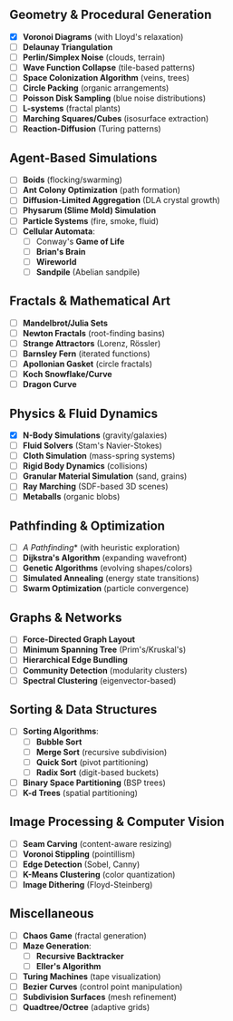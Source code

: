 ## Geometry & Procedural Generation
- [x] **Voronoi Diagrams** (with Lloyd's relaxation)  
- [ ] **Delaunay Triangulation**  
- [ ] **Perlin/Simplex Noise** (clouds, terrain)  
- [ ] **Wave Function Collapse** (tile-based patterns)  
- [ ] **Space Colonization Algorithm** (veins, trees)  
- [ ] **Circle Packing** (organic arrangements)  
- [ ] **Poisson Disk Sampling** (blue noise distributions)  
- [ ] **L-systems** (fractal plants)  
- [ ] **Marching Squares/Cubes** (isosurface extraction)  
- [ ] **Reaction-Diffusion** (Turing patterns)  

## Agent-Based Simulations
- [ ] **Boids** (flocking/swarming)  
- [ ] **Ant Colony Optimization** (path formation)  
- [ ] **Diffusion-Limited Aggregation** (DLA crystal growth)  
- [ ] **Physarum (Slime Mold) Simulation**  
- [ ] **Particle Systems** (fire, smoke, fluid)  
- [ ] **Cellular Automata**:
  - [ ] Conway's **Game of Life**  
  - [ ] **Brian's Brain**  
  - [ ] **Wireworld**  
  - [ ] **Sandpile** (Abelian sandpile)  

## Fractals & Mathematical Art
- [ ] **Mandelbrot/Julia Sets**  
- [ ] **Newton Fractals** (root-finding basins)  
- [ ] **Strange Attractors** (Lorenz, Rössler)  
- [ ] **Barnsley Fern** (iterated functions)  
- [ ] **Apollonian Gasket** (circle fractals)  
- [ ] **Koch Snowflake/Curve**  
- [ ] **Dragon Curve**  

## Physics & Fluid Dynamics
- [x] **N-Body Simulations** (gravity/galaxies)  
- [ ] **Fluid Solvers** (Stam's Navier-Stokes)  
- [ ] **Cloth Simulation** (mass-spring systems)  
- [ ] **Rigid Body Dynamics** (collisions)  
- [ ] **Granular Material Simulation** (sand, grains)  
- [ ] **Ray Marching** (SDF-based 3D scenes)  
- [ ] **Metaballs** (organic blobs)  

## Pathfinding & Optimization
- [ ] **A* Pathfinding** (with heuristic exploration)  
- [ ] **Dijkstra's Algorithm** (expanding wavefront)  
- [ ] **Genetic Algorithms** (evolving shapes/colors)  
- [ ] **Simulated Annealing** (energy state transitions)  
- [ ] **Swarm Optimization** (particle convergence)  

## Graphs & Networks
- [ ] **Force-Directed Graph Layout**  
- [ ] **Minimum Spanning Tree** (Prim's/Kruskal's)  
- [ ] **Hierarchical Edge Bundling**  
- [ ] **Community Detection** (modularity clusters)  
- [ ] **Spectral Clustering** (eigenvector-based)  

## Sorting & Data Structures
- [ ] **Sorting Algorithms**:
  - [ ] **Bubble Sort**  
  - [ ] **Merge Sort** (recursive subdivision)  
  - [ ] **Quick Sort** (pivot partitioning)  
  - [ ] **Radix Sort** (digit-based buckets)  
- [ ] **Binary Space Partitioning** (BSP trees)  
- [ ] **K-d Trees** (spatial partitioning)  

## Image Processing & Computer Vision
- [ ] **Seam Carving** (content-aware resizing)  
- [ ] **Voronoi Stippling** (pointillism)  
- [ ] **Edge Detection** (Sobel, Canny)  
- [ ] **K-Means Clustering** (color quantization)  
- [ ] **Image Dithering** (Floyd-Steinberg)  

## Miscellaneous
- [ ] **Chaos Game** (fractal generation)  
- [ ] **Maze Generation**:
  - [ ] **Recursive Backtracker**  
  - [ ] **Eller's Algorithm**  
- [ ] **Turing Machines** (tape visualization)  
- [ ] **Bezier Curves** (control point manipulation)  
- [ ] **Subdivision Surfaces** (mesh refinement)  
- [ ] **Quadtree/Octree** (adaptive grids)  